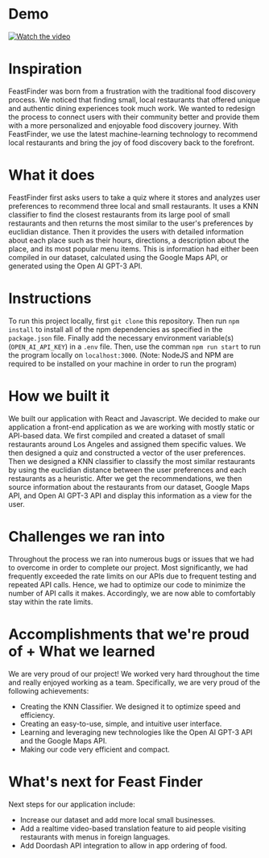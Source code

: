 # Demo

[![Watch the video](https://img.youtube.com/vi/N6347gy8wq0/0.jpg)](https://www.youtube.com/watch?v=N6347gy8wq0)
# Inspiration
FeastFinder was born from a frustration with the traditional food discovery process. We noticed that finding small, local restaurants that offered unique and authentic dining experiences took much work. We wanted to redesign the process to connect users with their community better and provide them with a more personalized and enjoyable food discovery journey. With FeastFinder, we use the latest machine-learning technology to recommend local restaurants and bring the joy of food discovery back to the forefront.

# What it does
FeastFinder first asks users to take a quiz where it stores and analyzes user preferences to recommend three local and small restaurants. It uses a KNN classifier to find the closest restaurants from its large pool of small restaurants and then returns the most similar to the user's preferences by euclidian distance. Then it provides the users with detailed information about each place such as their hours, directions, a description about the place, and its most popular menu items. This is information had either been compiled in our dataset, calculated using the Google Maps API, or generated using the Open AI GPT-3 API.

# Instructions
To run this project locally, first `git clone` this repository. Then run `npm install` to install all of the npm dependencies as specified in the `package.json` file. Finally add the necessary environment variable(s) (`OPEN_AI_API_KEY`) in a `.env` file.  Then, use the comman `npm run start` to run the program locally on `localhost:3000`. (Note: NodeJS and NPM are required to be installed on your machine in order to run the program) 

# How we built it
We built our application with React and Javascript. We decided to make our application a front-end application as we are working with mostly static or API-based data. We first compiled and created a dataset of small restaurants around Los Angeles and assigned them specific values. We then designed a quiz and constructed a vector of the user preferences. Then we designed a KNN classifier to classify the most similar restaurants by using the euclidian distance between the user preferences and each restaurants as a heuristic. After we get the recommendations, we then source information about the restaurants from our dataset, Google Maps API, and Open AI GPT-3 API and display this information as a view for the user.

# Challenges we ran into
Throughout the process we ran into numerous bugs or issues that we had to overcome in order to complete our project. Most significantly, we had frequently exceeded the rate limits on our APIs due to frequent testing and repeated API calls. Hence, we had to optimize our code to minimize the number of API calls it makes. Accordingly, we are now able to comfortably stay within the rate limits.

# Accomplishments that we're proud of + What we learned
We are very proud of our project! We worked very hard throughout the time and really enjoyed working as a team. Specifically, we are very proud of the following achievements:
* Creating the KNN Classifier. We designed it to optimize speed and efficiency.
* Creating an easy-to-use, simple, and intuitive user interface.
* Learning and leveraging new technologies like the Open AI GPT-3 API and the Google Maps API.
* Making our code very efficient and compact.

# What's next for Feast Finder
Next steps for our application include:
* Increase our dataset and add more local small businesses.
* Add a realtime video-based translation feature to aid people visiting restaurants with menus in foreign languages.
* Add Doordash API integration to allow in app ordering of food.
